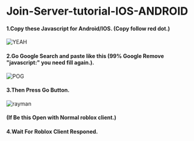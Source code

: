 # Join-Server-tutorial-IOS-ANDROID
#### 1.Copy these Javascript for Android/IOS. (Copy follow red dot.)
![YEAH](https://i.gyazo.com/275263c4faad052e9e61b0bc614435af.png)
#### 2.Go Google Search and paste like this (99% Google Remove "javascript:" you need fill again.).
![POG](https://gyazo.com/a942e9a0e023d10ea61ed5039048259d.png)
#### 3.Then Press Go Button.
![rayman](https://gyazo.com/588c75e02a4514f4000f177531aa71d7.png)
#### (If Be this Open with Normal roblox client.)
#### 4.Wait For Roblox Client Responed.
